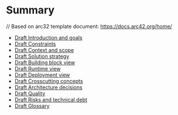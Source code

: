 # Summary
// Based on arc32 template document: https://docs.arc42.org/home/
- [Draft Introduction and goals](./1_introduction_and_goals.md)
- [Draft Constraints](2_constraints.md)
- [Draft Context and scope]()
- [Draft Solution strategy]()
- [Draft Building block view]()
- [Draft Runtime view]()
- [Draft Deployment view]()
- [Draft Crosscutting concepts]()
- [Draft Architecture decisions](./9_architecture_decisions.md)
- [Draft Quality]()
- [Draft Risks and technical debt]()
- [Draft Glossary](./12_glossary.md)
